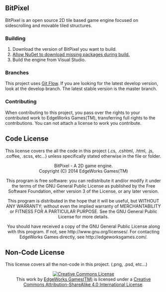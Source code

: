 ## BitPixel ##
BitPixel is an open source 2D tile based game engine focused on sidescrolling and movable tiled structures.

### Building ###
1. Download the version of BitPixel you want to build.
2. [Allow NuGet to download missing packages during build.](http://docs.nuget.org/docs/workflows/using-nuget-without-committing-packages)
3. Build the engine from Visual Studio.

### Branches ###
This project uses [Git Flow](http://nvie.com/posts/a-successful-git-branching-model/).
If you are looking for the latest develop version, look at the develop branch.
The latest stable version is the master branch.

### Contributing ###
When contributing to this project, you pass over the rights to your contributed work
to EdgeWorks Games(TM), transferring full rights to the contributions. You can not attach
a license to work you contribute.

## Code License ##
This license covers the all the code in this project (.cs, .cshtml, .html, .js, .coffee, .scss, etc...)
unless specifically stated otherwise in the file or folder.
<div align="center">
    <p>
        BitPixel - A 2D game engine.<br />
        Copyright (C) 2014  EdgeWorks Games(TM)
    </p>
    <p>
        This program is free software: you can redistribute it and/or modify
        it under the terms of the GNU General Public License as published by
        the Free Software Foundation, either version 3 of the License, or
        any later version.
    </p>
    <p>
        This program is distributed in the hope that it will be useful,
        but WITHOUT ANY WARRANTY; without even the implied warranty of
        MERCHANTABILITY or FITNESS FOR A PARTICULAR PURPOSE.  See the
        GNU General Public License for more details.
    </p>
    <p>
        You should have received a copy of the GNU General Public License
        along with this program. If not, see http://www.gnu.org/licenses/.
        For contacting EdgeWorks Games directly, see http://edgeworksgames.com/.
    </p>
</div>

## Non-Code License ##
This license covers all the non-code in this project. (.png, .psd, etc...)
<div align="center">
    <a rel="license" href="http://creativecommons.org/licenses/by-sa/4.0/">
        <img alt="Creative Commons License"
             style="border-width:0"
             src="http://i.creativecommons.org/l/by-sa/4.0/88x31.png" />
    </a><br />
    This work by <a xmlns:cc="http://creativecommons.org/ns#" href="http://edgeworksgames.com/" property="cc:attributionName" rel="cc:attributionURL">EdgeWorks Games(TM)</a> is licensed under a <a rel="license" href="http://creativecommons.org/licenses/by-sa/4.0/">Creative Commons Attribution-ShareAlike 4.0 International License</a>.
</div>
